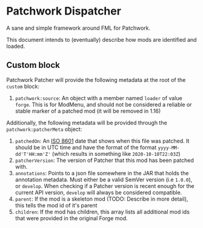 # Patchwork Dispatcher
A sane and simple framework around FML for Patchwork.

This document intends to (eventually) describe how mods are identified and loaded.
## Custom block
Patchwork Patcher will provide the following metadata at the root of the `custom` block:
1. `patchwork:source`: An object with a member named `loader` of value `forge`.
This is for ModMenu, and should not be considered a reliable or stable marker of a patched mod (it will be removed in 1.16)

Additionally, the following metadata will be provided through the `patchwork:patcherMeta` object:
1. `patchedOn`: An [ISO 8601](https://en.wikipedia.org/wiki/ISO_8601) date that shows when this file was patched.
It should be in UTC time and have the format of the format `yyyy-MM-dd'T'HH:mm'Z'` (which results in something like `2020-10-10T22:03Z`)
2. `patcherVersion`: The version of Patcher that this mod has been patched with.
3. `annotations`:  Points to a json file somewhere in the JAR that holds the annotation metadata.
 Must either be a valid SemVer version (i.e `1.0.0`), or `develop`. When checking if a Patcher version is recent enough for the current API version, `develop` will always be considered compatible.
4. `parent`: If the mod is a skeleton mod (TODO: Describe in more detail), this tells the mod id of it's parent
5. `children`: If the mod has children, this array lists all additional mod ids that were provided in the original Forge mod.
